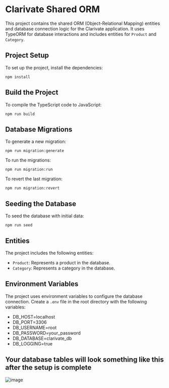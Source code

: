 # Clarivate Shared ORM

This project contains the shared ORM (Object-Relational Mapping) entities and database connection logic for the Clarivate application. It uses TypeORM for database interactions and includes entities for `Product` and `Category`.

## Project Setup

To set up the project, install the dependencies:

`npm install`

## Build the Project

To compile the TypeScript code to JavaScript:

`npm run build`

## Database Migrations

To generate a new migration:

`npm run migration:generate`

To run the migrations:

`npm run migration:run`

To revert the last migration:

`npm run migration:revert`

## Seeding the Database

To seed the database with initial data:

`npm run seed`

## Entities

The project includes the following entities:

- `Product`: Represents a product in the database.
- `Category`: Represents a category in the database.

## Environment Variables

The project uses environment variables to configure the database connection. Create a `.env` file in the root directory with the following variables:

- DB_HOST=localhost 
- DB_PORT=3306 
- DB_USERNAME=root 
- DB_PASSWORD=your_password 
- DB_DATABASE=clarivate_db 
- DB_LOGGING=true

## Your database tables will look something like this after the setup is complete
![image](https://github.com/user-attachments/assets/acc74590-46b7-4523-8240-aed3fb9e3e13)
